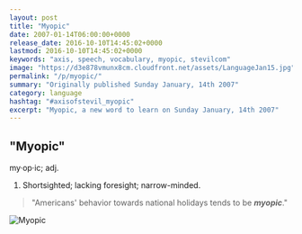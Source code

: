 ```yaml
---
layout: post
title: "Myopic"
date: 2007-01-14T06:00:00+0000
release_date: 2016-10-10T14:45:02+0000
lastmod: 2016-10-10T14:45:02+0000
keywords: "axis, speech, vocabulary, myopic, stevilcom"
image: "https://d3e878vmunx8cm.cloudfront.net/assets/LanguageJan15.jpg"
permalink: "/p/myopic/"
summary: "Originally published Sunday January, 14th 2007"
category: language
hashtag: "#axisofstevil_myopic"
excerpt: "Myopic, a new word to learn on Sunday January, 14th 2007"
---
```


[id_1]: https://d3e878vmunx8cm.cloudfront.net/assets/LanguageJan15.jpg "Myopic"

## "Myopic" ##

my·op·ic; adj.

1. Shortsighted; lacking foresight; narrow-minded.
 
> "Americans' behavior towards national holidays tends to be ***myopic***."

![Myopic][id_1]
